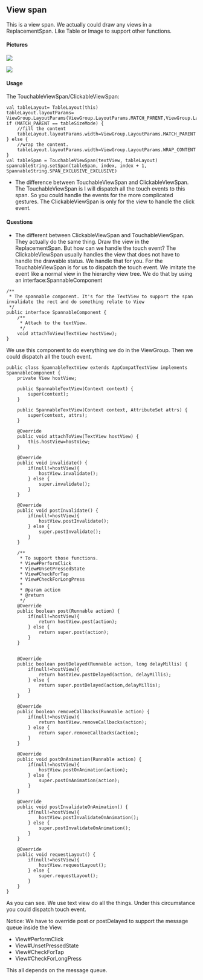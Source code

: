 ## View span

This is a view span. We actually could draw any views in a ReplacementSpan. Like Table or Image to support other functions.

#### Pictures

![](https://github.com/momodae/LibraryResources/blob/master/CommonWidgets/image/text_span_table.gif?raw=true)

![](https://github.com/momodae/LibraryResources/blob/master/CommonWidgets/image/text_span_view.gif?raw=true)


#### Usage

The TouchableViewSpan/ClickableViewSpan:
```
val tableLayout= TableLayout(this)
tableLayout.layoutParams= ViewGroup.LayoutParams(ViewGroup.LayoutParams.MATCH_PARENT,ViewGroup.LayoutParams.WRAP_CONTENT)
if (MATCH_PARENT == tableSizeMode) {
    //fill the content
    tableLayout.layoutParams.width=ViewGroup.LayoutParams.MATCH_PARENT
} else {
    //wrap the content.
    tableLayout.layoutParams.width=ViewGroup.LayoutParams.WRAP_CONTENT
}
val tableSpan = TouchableViewSpan(textView, tableLayout)
spannableString.setSpan(tableSpan, index, index + 1, SpannableString.SPAN_EXCLUSIVE_EXCLUSIVE)
```


* The difference between TouchableViewSpan and ClickableViewSpan.
The TouchableViewSpan is I will dispatch all the touch events to this span. So you could handle the events for the more complicated gestures.
The ClickableViewSpan is only for the view to handle the click event.


#### Questions
* The different between ClickableViewSpan and TouchableViewSpan.
They actually do the same thing. Draw the view in the ReplacementSpan. But how can we handle the touch event?
The ClickableViewSpan usually handles the view that does not have to handle the drawable status. We handle that for you.
For the TouchableViewSpan is for us to dispatch the touch event. We imitate the event like a normal view in the hierarchy view tree.
We do that by using an interface:SpannableComponent

```
/**
 * The spannable component. It's for the TextView to support the span invalidate the rect and do something relate to View
 */
public interface SpannableComponent {
    /**
     * Attach to the textView.
     */
    void attachToView(TextView hostView);
}
```


We use this component to do everything we do in the ViewGroup.
Then we could dispatch all the touch event.

```
public class SpannableTextView extends AppCompatTextView implements SpannableComponent {
    private View hostView;

    public SpannableTextView(Context context) {
        super(context);
    }

    public SpannableTextView(Context context, AttributeSet attrs) {
        super(context, attrs);
    }

    @Override
    public void attachToView(TextView hostView) {
        this.hostView=hostView;
    }

    @Override
    public void invalidate() {
        if(null!=hostView){
            hostView.invalidate();
        } else {
            super.invalidate();
        }
    }

    @Override
    public void postInvalidate() {
        if(null!=hostView){
            hostView.postInvalidate();
        } else {
            super.postInvalidate();
        }
    }

    /**
     * To support those functions.
     * View#PerformClick
     * View#UnsetPressedState
     * View#CheckForTap
     * View#CheckForLongPress
     *
     * @param action
     * @return
     */
    @Override
    public boolean post(Runnable action) {
        if(null!=hostView){
            return hostView.post(action);
        } else {
            return super.post(action);
        }
    }


    @Override
    public boolean postDelayed(Runnable action, long delayMillis) {
        if(null!=hostView){
            return hostView.postDelayed(action, delayMillis);
        } else {
            return super.postDelayed(action,delayMillis);
        }
    }

    @Override
    public boolean removeCallbacks(Runnable action) {
        if(null!=hostView){
            return hostView.removeCallbacks(action);
        } else {
            return super.removeCallbacks(action);
        }
    }

    @Override
    public void postOnAnimation(Runnable action) {
        if(null!=hostView){
            hostView.postOnAnimation(action);
        } else {
            super.postOnAnimation(action);
        }
    }

    @Override
    public void postInvalidateOnAnimation() {
        if(null!=hostView){
            hostView.postInvalidateOnAnimation();
        } else {
            super.postInvalidateOnAnimation();
        }
    }

    @Override
    public void requestLayout() {
        if(null!=hostView){
            hostView.requestLayout();
        } else {
            super.requestLayout();
        }
    }
}
```

As you can see. We use text view do all the things. Under this circumstance you could dispatch touch event.

Notice:
We have to override post or postDelayed to support the message queue inside the View.

* View#PerformClick
* View#UnsetPressedState
* View#CheckForTap
* View#CheckForLongPress

This all depends on the message queue.


